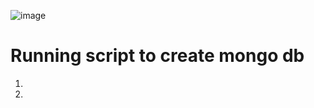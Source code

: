 ![image](https://user-images.githubusercontent.com/60447023/204357850-95bccb20-f1c3-45c4-a03e-538a1846efa7.png)

# Running script to create mongo db

1.
2.
